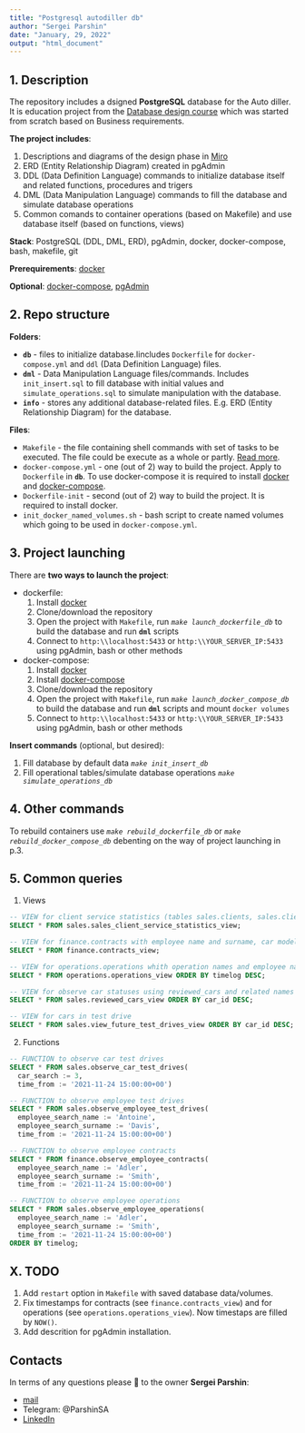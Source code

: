 ```yaml
---
title: "Postgresql autodiller db"
author: "Sergei Parshin"
date: "January, 29, 2022"
output: "html_document"
---
```

## 1. Description
The repository includes a dsigned __PostgreSQL__ database for the Auto diller. It is education project from the [Database design course](https://stepik.org/course/51675) which was started from scratch based on Business requirements.

__The project includes__:
1. Descriptions and diagrams of the design phase in [Miro](https://miro.com/app/board/o9J_ll5qrzQ=/?invite_link_id=587830638461)
2. ERD (Entity Relationship Diagram) created in pgAdmin
3. DDL (Data Definition Language) commands to initialize database itself and related functions, procedures and trigers
4. DML (Data Manipulation Language) commands to fill the database and simulate database operations
5. Common comands to container operations (based on Makefile) and use database itself (based on functions, views)

__Stack__: PostgreSQL (DDL, DML, ERD), pgAdmin, docker, docker-compose, bash, makefile, git

__Prerequirements__: [docker](https://docs.docker.com/engine/install/ubuntu/)

__Optional__: [docker-compose](https://docs.docker.com/compose/install/), [pgAdmin](https://www.pgadmin.org/download/)
## 2. Repo structure
__Folders__:
  - __`db`__ - files to initialize database.Iincludes `Dockerfile` for `docker-compose.yml` and `ddl` (Data Definition Language) files.
  - __`dml`__ - Data Manipulation Language files/commands. Includes `init_insert.sql` to fill database with initial values and `simulate_operations.sql` to simulate manipulation with the database.
  - __`info`__ - stores any additional database-related files. E.g. ERD (Entity Relationship Diagram) for the database.

__Files__:
  - `Makefile` - the file containing shell commands with set of tasks to be executed. The file could be execute as a whole or partly. [Read more](https://makefiletutorial.com/).
  - `docker-compose.yml` - one (out of 2) way to build the project. Apply to `Dockerfile` in __`db`__. To use docker-compose it is required to install [docker](https://docs.docker.com/engine/install/) and [docker-compose](https://docs.docker.com/compose/install/).
  - `Dockerfile-init` - second (out of 2) way to build the project. It is required to install docker.
  - `init_docker_named_volumes.sh` - bash script to create named volumes which going to be used in `docker-compose.yml`.
## 3. Project launching
There are __two ways to launch the project__:
* dockerfile:
  1. Install [docker](https://docs.docker.com/engine/install/)
  2. Clone/download the repository
  3. Open the project with `Makefile`, run *`make launch_dockerfile_db`* to build the database and run __`dml`__ scripts
  4. Connect to `http:\\localhost:5433` or `http:\\YOUR_SERVER_IP:5433` using pgAdmin, bash or other methods
* docker-compose:
  1. Install [docker](https://docs.docker.com/engine/install/)
  2. Install [docker-compose](https://docs.docker.com/compose/install/)
  3. Clone/download the repository
  4. Open the project with `Makefile`, run _`make launch_docker_compose_db`_ to build the database and run __`dml`__ scripts and mount `docker volumes`
  5. Connect to `http:\\localhost:5433` or `http:\\YOUR_SERVER_IP:5433` using pgAdmin, bash or other methods

__Insert commands__ (optional, but desired):
  1. Fill database by default data _`make init_insert_db`_
  2. Fill operational tables/simulate database operations _`make simulate_operations_db`_
## 4. Other commands
To rebuild containers use _`make rebuild_dockerfile_db`_ or _`make rebuild_docker_compose_db`_ debenting on the way of project launching in p.3.
## 5. Common queries

1. Views
```sql
-- VIEW for client service statistics (tables sales.clients, sales.clients_services, sales.services)
SELECT * FROM sales.sales_client_service_statistics_view;
```
```sql
-- VIEW for finance.contracts with employee name and surname, car model and client
SELECT * FROM finance.contracts_view;
```
```sql
-- VIEW for operations.operations whith operation names and employee names
SELECT * FROM operations.operations_view ORDER BY timelog DESC;
```
```sql
-- VIEW for observe car statuses using reviewed_cars and related names
SELECT * FROM sales.reviewed_cars_view ORDER BY car_id DESC;
```
```sql
-- VIEW for cars in test drive
SELECT * FROM sales.view_future_test_drives_view ORDER BY car_id DESC;
```

2. Functions
```sql
-- FUNCTION to observe car test drives
SELECT * FROM sales.observe_car_test_drives(
  car_search := 3,
  time_from := '2021-11-24 15:00:00+00')
```
```sql
-- FUNCTION to observe employee test drives
SELECT * FROM sales.observe_employee_test_drives(
  employee_search_name := 'Antoine',
  employee_search_surname := 'Davis',
  time_from := '2021-11-24 15:00:00+00')
```
```sql
-- FUNCTION to observe employee contracts
SELECT * FROM finance.observe_employee_contracts(
  employee_search_name := 'Adler',
  employee_search_surname := 'Smith',
  time_from := '2021-11-24 15:00:00+00')
```
```sql
-- FUNCTION to observe employee operations
SELECT * FROM sales.observe_employee_operations(
  employee_search_name := 'Adler',
  employee_search_surname := 'Smith',
  time_from := '2021-11-24 15:00:00+00')
ORDER BY timelog;
```
## X. TODO
1. Add `restart` option in `Makefile` with saved database data/volumes.
2. Fix timestamps for contracts (see `finance.contracts_view`) and for operations (see `operations.operations_view`). Now timestaps are filled by `NOW()`.
3. Add descrition for pgAdmin installation.
## Contacts
In terms of any questions please 📧 to the owner __Sergei Parshin__:
* [mail](mailto:Sergei.A.P@yandex.com)
* Telegram: @ParshinSA
* [LinkedIn](https://www.linkedin.com/in/sergei-parshin/)
